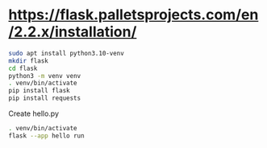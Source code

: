 # https://flask.palletsprojects.com/en/2.2.x/installation/

```bash
sudo apt install python3.10-venv
mkdir flask
cd flask
python3 -m venv venv
. venv/bin/activate
pip install flask
pip install requests
```

Create hello.py

```bash
. venv/bin/activate
flask --app hello run
```
